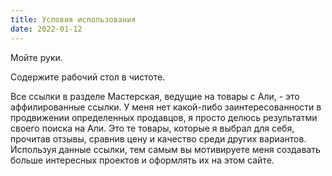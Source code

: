 ```yaml
---
title: Условия использования
date: 2022-01-12
---
```


Мойте руки.

Содержите рабочий стол в чистоте.

<p>
Все ссылки в разделе Мастерская, ведущие на товары с Али, - это аффилированные ссылки. У меня нет какой-либо заинтересованности в продвижении определенных продавцов,
я просто делюсь результатми своего поиска на Али. Это те товары, которые я выбрал для себя, прочитав отзывы, сравнив цену и качество среди других вариантов.
Используя данные ссылки, тем самым вы мотивируете меня создавать больше интересных проектов и оформлять их на этом сайте.
</p>